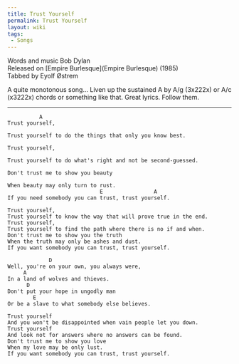 ```yaml
---
title: Trust Yourself
permalink: Trust Yourself
layout: wiki
tags:
 - Songs
---
```


Words and music Bob Dylan  
Released on [Empire Burlesque](Empire Burlesque) (1985)  
Tabbed by Eyolf Østrem

A quite monotonous song... Liven up the sustained A by A/g (3x222x) or
A/c (x3222x) chords or something like that. Great lyrics. Follow them.

* * * * *

              A
    Trust yourself,

    Trust yourself to do the things that only you know best.

    Trust yourself,

    Trust yourself to do what's right and not be second-guessed.

    Don't trust me to show you beauty

    When beauty may only turn to rust.
                                 E                A
    If you need somebody you can trust, trust yourself.

    Trust yourself,
    Trust yourself to know the way that will prove true in the end.
    Trust yourself,
    Trust yourself to find the path where there is no if and when.
    Don't trust me to show you the truth
    When the truth may only be ashes and dust.
    If you want somebody you can trust, trust yourself.

                 D
    Well, you're on your own, you always were,
         A
    In a land of wolves and thieves.
          D
    Don't put your hope in ungodly man
            E
    Or be a slave to what somebody else believes.

    Trust yourself
    And you won't be disappointed when vain people let you down.
    Trust yourself
    And look not for answers where no answers can be found.
    Don't trust me to show you love
    When my love may be only lust.
    If you want somebody you can trust, trust yourself.
